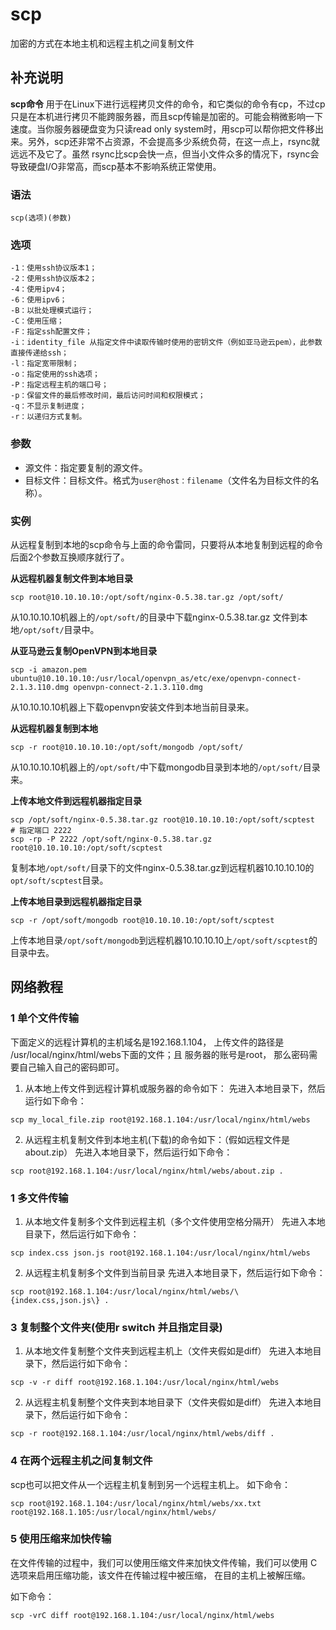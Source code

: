 scp
===

加密的方式在本地主机和远程主机之间复制文件

## 补充说明

**scp命令** 用于在Linux下进行远程拷贝文件的命令，和它类似的命令有cp，不过cp只是在本机进行拷贝不能跨服务器，而且scp传输是加密的。可能会稍微影响一下速度。当你服务器硬盘变为只读read only system时，用scp可以帮你把文件移出来。另外，scp还非常不占资源，不会提高多少系统负荷，在这一点上，rsync就远远不及它了。虽然 rsync比scp会快一点，但当小文件众多的情况下，rsync会导致硬盘I/O非常高，而scp基本不影响系统正常使用。

###  语法

```shell
scp(选项)(参数)
```

###  选项

```shell
-1：使用ssh协议版本1；
-2：使用ssh协议版本2；
-4：使用ipv4；
-6：使用ipv6；
-B：以批处理模式运行；
-C：使用压缩；
-F：指定ssh配置文件；
-i：identity_file 从指定文件中读取传输时使用的密钥文件（例如亚马逊云pem），此参数直接传递给ssh；
-l：指定宽带限制；
-o：指定使用的ssh选项；
-P：指定远程主机的端口号；
-p：保留文件的最后修改时间，最后访问时间和权限模式；
-q：不显示复制进度；
-r：以递归方式复制。
```

###  参数

* 源文件：指定要复制的源文件。
* 目标文件：目标文件。格式为`user@host：filename`（文件名为目标文件的名称）。

###  实例

从远程复制到本地的scp命令与上面的命令雷同，只要将从本地复制到远程的命令后面2个参数互换顺序就行了。

 **从远程机器复制文件到本地目录** 

```shell
scp root@10.10.10.10:/opt/soft/nginx-0.5.38.tar.gz /opt/soft/
```

从10.10.10.10机器上的`/opt/soft/`的目录中下载nginx-0.5.38.tar.gz 文件到本地`/opt/soft/`目录中。

**从亚马逊云复制OpenVPN到本地目录** 

```shell
scp -i amazon.pem ubuntu@10.10.10.10:/usr/local/openvpn_as/etc/exe/openvpn-connect-2.1.3.110.dmg openvpn-connect-2.1.3.110.dmg
```
从10.10.10.10机器上下载openvpn安装文件到本地当前目录来。

 **从远程机器复制到本地** 

```shell
scp -r root@10.10.10.10:/opt/soft/mongodb /opt/soft/
```

从10.10.10.10机器上的`/opt/soft/`中下载mongodb目录到本地的`/opt/soft/`目录来。

 **上传本地文件到远程机器指定目录** 

```shell
scp /opt/soft/nginx-0.5.38.tar.gz root@10.10.10.10:/opt/soft/scptest
# 指定端口 2222
scp -rp -P 2222 /opt/soft/nginx-0.5.38.tar.gz root@10.10.10.10:/opt/soft/scptest
```

复制本地`/opt/soft/`目录下的文件nginx-0.5.38.tar.gz到远程机器10.10.10.10的`opt/soft/scptest`目录。

 **上传本地目录到远程机器指定目录** 

```shell
scp -r /opt/soft/mongodb root@10.10.10.10:/opt/soft/scptest
```

上传本地目录`/opt/soft/mongodb`到远程机器10.10.10.10上`/opt/soft/scptest`的目录中去。



## 网络教程

### 1 单个文件传输
下面定义的远程计算机的主机域名是192.168.1.104， 上传文件的路径是 /usr/local/nginx/html/webs下面的文件；且 服务器的账号是root， 那么密码需要自己输入自己的密码即可。

1. 从本地上传文件到远程计算机或服务器的命令如下：
先进入本地目录下，然后运行如下命令：
```
scp my_local_file.zip root@192.168.1.104:/usr/local/nginx/html/webs
```

2. 从远程主机复制文件到本地主机(下载)的命令如下：（假如远程文件是about.zip）
先进入本地目录下，然后运行如下命令：
```
scp root@192.168.1.104:/usr/local/nginx/html/webs/about.zip .
```

### 1 多文件传输

1. 从本地文件复制多个文件到远程主机（多个文件使用空格分隔开）
先进入本地目录下，然后运行如下命令：
```
scp index.css json.js root@192.168.1.104:/usr/local/nginx/html/webs
```
2. 从远程主机复制多个文件到当前目录
先进入本地目录下，然后运行如下命令：
```
scp root@192.168.1.104:/usr/local/nginx/html/webs/\{index.css,json.js\} .
```

### 3 复制整个文件夹(使用r switch 并且指定目录)
1.  从本地文件复制整个文件夹到远程主机上（文件夹假如是diff）
先进入本地目录下，然后运行如下命令：

```
scp -v -r diff root@192.168.1.104:/usr/local/nginx/html/webs
```

2. 从远程主机复制整个文件夹到本地目录下（文件夹假如是diff）
先进入本地目录下，然后运行如下命令：
```
scp -r root@192.168.1.104:/usr/local/nginx/html/webs/diff .
 ```

### 4 在两个远程主机之间复制文件
scp也可以把文件从一个远程主机复制到另一个远程主机上。
如下命令：
```
scp root@192.168.1.104:/usr/local/nginx/html/webs/xx.txt root@192.168.1.105:/usr/local/nginx/html/webs/
```

### 5 使用压缩来加快传输
在文件传输的过程中，我们可以使用压缩文件来加快文件传输，我们可以使用 C选项来启用压缩功能，该文件在传输过程中被压缩，
在目的主机上被解压缩。

如下命令：
```
scp -vrC diff root@192.168.1.104:/usr/local/nginx/html/webs
```